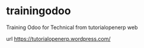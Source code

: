 # trainingodoo
Training Odoo for Technical from tutorialopenerp web

url https://tutorialopenerp.wordpress.com/
